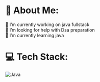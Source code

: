 # 💫 About Me:
🔭 I’m currently working on java fullstack <br>🤝 I’m looking for help with Dsa preparation <br>🌱 I’m currently learning java<br>
# 💻 Tech Stack:
![Java](https://img.shields.io/badge/java-%23ED8B00.svg?style=for-the-badge&logo=openjdk&logoColor=white)
